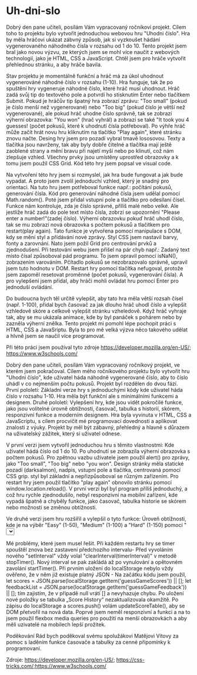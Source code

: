 # Uh-dni-slo
Dobrý den pane učiteli, posílám Vám vypracovaný ročníkoví projekt.
Cílem toho to projektu bylo vytvořit jednoduchou webovou hru "Uhodni číslo". Hra by měla hráčovi ukázat zábvný způsob, jak si vyzkoušet hádání vygenerovaného náhodného čísla v rozsahu od 1 do 10. Tento projekt jsem bral jako novou výzvu, ze kterých jsem se mohl více naučit z webových technologií, jako je HTML, CSS a JavaScript. Chtěl jsem pro hráče vytvořit přehlednou stránku, a aby hráče bavila.

Stav projektu je momentálně funkční a hráč má za úkol uhodnout vygenerováné náhodné číslo v rozsahu (1-10). Hra funguje, tak že po spuštění hry vygeneruje náhodné číslo, které hráč musí uhodnout. Hráč zadá svůj tip do textového pole a potvrdí ho stisknutím Enter nebo tlačítkem Submit. Pokud je hráčův tip špatný hra zobrazí zprávu: "Too small" (pokud je číslo menší než vygenerované) nebo "Too big" (pokud číslo je větší než vygenerované), ale pokud hráč uhodne číslo správně, tak se zobrazí výherní obrazovka: "You won" (hrač vyhrál) a zobrazí se také "It took you 4 guesses! (počet pokusů, které k uhodnutí čísla potřeboval). Po výhře hráč může začít hrát novu hru kliknutím na tlačítko "Play again", které stránku znovu načte. Desing hry jsem pro pozadí vybral tmavě lososovou. Texty a tlačítka jsou navrženy, tak aby byly dobře čitelné a tlačítka mají ještě zaoblené strany a mění bravu při najetí myší nebo po klinutí, což nám zlepšuje vzhled. Všechny prvky jsou umístěny uprostřed obrazovky a k tomu jsem použil CSS Grid. Kód této hry jsem popsal ve visual code.

Na vytvoření této hry jsem si rozmyslel, jak hra bude fungovat a jak bude vypadat. A proto jsem zvolil jednoduchí vzhled, který je snadný pro orientaci. Na tuto hru jsem potřeboval funkce např.: počítání pokusů, generování čísla. Kód pro generování náhodné čísla jsem udělal pomocí Math.random(). Poté jsem přidal vstupní pole a tlačítko pro odesílaní čísel. Funkce nám kontroluje, zda je číslo správné, příliš malé nebo velké. Ale jestliže hráč zadá do pole text místo čísla, zobrzí se upozornění "Please enter a number!"(zadej číslo). Výherní obrazovku pokuď hráč uhodl číslo, tak se mu zobrazí nová obrazovka s počtem pokusů a tlačítkem pro restart(play again). Tato funkce je vytvořena pomocí manipulace s DOM, kdy se mění styl a přídávání nové zprávy. Styl CSS jsem nastavil barvy, fonty a zarovnání. Nato jsem požil Grid pro centrování prvků a zjednodušení. Při testování webu jsem přišel na pár chyb např.: Zadaný text místo čísal způsoboval pád programu. To jsem opravil pomocí isNaN(), zobrazením varováním. Pčítadlo pokusů se nezobrazovalo správně, upravil jsem tuto hodnotu v DOM. Restart hry pomocí tlačítka nefugoval, protože jsem zapoměl resetovat proměnné (počet pokusů, vygenerování čísla). A pro vylepšení jsem přidal, aby hráči mohli ovládat hru pomocí Enter pro jednoduší ovládání.

Do budoucna bych těl určitě vylepšit, aby tato hra měla větší rozsah čísel (např. 1-100), přidal bych časovač za jak dlouho hráč uhodl číslo a vylepšit vzhledově skóre a celkově vylepšit stránku vzheledově. Když hráč vyhraje tak, aby se mu ukázala animace, kde by byl panáček s pohárem nebo by zazněla výherní znělka. Tento projekt mi pomohl lépe pochopit práci s HTML, CSS a JavaSriptu. Byla to pro mě velká výzva něco takového udělat a hlvně jsem se naučil více programovat.

Při této práci jsem používal tyto zdroje https://developer.mozilla.org/en-US/; https://www.w3schools.com/



Dobrý den pane učiteli, posílám Vám vypracovaný ročníkový projekt, ve kterém jsem pokračoval.
Cílem mého ročníkového projektu bylo vytvořit hru "Uhodni číslo", kde uživatel háda náhodně vygenerované číslo, aby to číslo uhádl v co nejmenším počtu pokusů. Projekt byl rozdělen do dvou fází. První pololetí: Základní verze hry s jednoduchými kódy kde uživatel háda číslo v rozsahu 1-10. Hra měla být funkční ale s minimálními funkcemi a designem. Druhé pololetí: Vylepšení hry, kde jsou vidět pokročilé funkce, jako jsou volitelné úrovně obtížnosti, časovač, tabulka s historií, skórem, responzivní funkce a moderním  designem. Hra byla vyvinuta v HTML, CSS a JavaScriptu, s cílem procvičit mé programovací dovednosti a aplikovat  znalosti z výuky. Projekt by měl být zábavný, přehledný a hlavně s důrazem na uživatelský zážitek, který si uživatel odnese.

V první verzi jsem vytvořil jednoduchou hru s těmito vlastnostmi: Kde uživatel hádá číslo od  1 do 10. Po uhodnutí se zobrazila výherní obrazovka s počtem pokusů. Pro zpětnou vazbu uživatele jsem použil alert() pro zprávy, jako "Too small", "Too big" nebo "you won". Design stránky měla statické pozadí (darksalmon), nadpis, vstupní pole a tlačítka, centrovaná pomocí CSS grip. styl byl základní a nepřizpůsoboval  se různým zařízením. Pro restart hry jsem použil tlačítko "play again" obnovilo stránku pomocí window.location.reload(). V první verzi byl byl program příliš jednoduchý, a což hru rychle zjednodušilo, nebyl responzivní na mobilní zařízení, kde vypadá špatně a chyběly funkce, jako časovač, tabulka historie se skórem nebo možnosti se změnou obtížnosti.

Ve druhé verzi jsem hru rozšířil a vylepšil o tyto funkce: Úroveň obtížnosti, kde je na výběr "Easy" (1-50), "Medium" (1-100) a "Hard" (1-150) pomocí "<select>" funkcí. Použití časovače, který jsem implementoval měření času od startu hry do výhry, zobrazené ve formátu minut a sekund - "setInterval" je pro aktulizaci času a "clearInterval" je pro jeho zastavení po výhře. Vytvořil jsem tabulku s historií a skórem, která ukazovala výsledky (obtížnost, počet pokusů, čas), ukládaná do "localStorage". Výherní obrazovku jsem nahradil "alert()" animovanou obrazovkou s trofejí a tlačítky "Like"/"Dislike" pro zpětnou vazbu, kde zazní také znělka. Pro vizuální tvorbu jsem použil gradientní pozadí, které působí přitažlivě a vezme vás do hloubky  té  to hry, flexbox pro rozvržení a media  queries  pro responzivitu na různých zařízeních. Kódy jsem rozdělil javascriptu do funkcí ( startTimer(),  resetGame()) pro lepší přehlednost.

Mé problémy, které jsem musel řešit. Při každém restartu hry se timer spouštěl znova bez zastavení předchozího intervalu- Před vyvoláním nového "setInterval" vždy volal "clearInterval(timerInterval)" v metodě stopTimer(). Nový interval se pak zakládá až po vynulování a opětovném zavolání startTimer(). Při prvním uložení do localStorage nebylo vždy ověřeno, že v něm již existuje platný JSON - Na začátku kódu jsem použil, 
let scores = JSON.parse(localStorage.getItem('guessGameScores')) || [];
let feedbackList = JSON.parse(localStorage.getItem('guessGameFeedback')) || [];
tím zajistím, že v případě null vrátí [] a nevyhazuje chybu. Po uložení nové položky se tabulka „Score History“ nezaktualizovala okamžitě. Po zápisu do localStorage a scores.push() volám updateScoreTable(), aby se DOM přetvořil na nová data. Poprvé jsem neměl responzivní a funkci a na to jsem použil flexbox media queries pro použití na menší obrazovkách a aby měli uzivatelé na  mobilech lepší prožitek. 

Poděkování
Rád bych poděkoval svému spolužákovi Matějovi Vítovy za pomoc s laděním funkce časovače a tabulky za cenné připomínky k programovaní.


Zdroje: https://developer.mozilla.org/en-US/; https://css-tricks.com/;https://www.w3schools.com/

 
 
